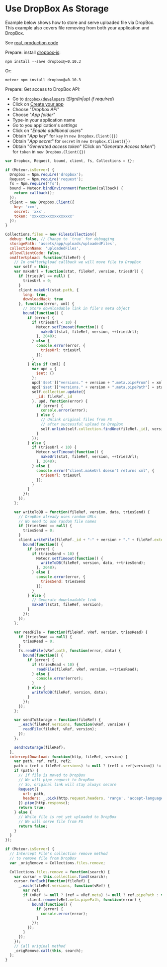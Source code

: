 # Use DropBox As Storage

Example below shows how to store and serve uploaded file via DropBox. This example also covers file removing from both your application and DropBox.

See [real, production code](https://github.com/VeliovGroup/Meteor-Files-Demos/blob/master/demo/imports/server/files.collection.js#L186)

Prepare: install [dropbox-js](https://github.com/dropbox/dropbox-js):

```shell
npm install --save dropbox@=0.10.3
```

Or:

```shell
meteor npm install dropbox@=0.10.3
```

Prepare: Get access to DropBox API:

- Go to [`dropbox/developers`](https://www.dropbox.com/developers) (*Sign(in|up) if required*)
- Click on [Create your app](https://www.dropbox.com/developers/apps/create)
- Choose "*Dropbox API*"
- Choose "*App folder*"
- Type-in your application name
- Go to you application's *settings*
- Click on "*Enable additional users*"
- Obtain "*App key*" for `key` in `new Dropbox.Client({})`
- Obtain "*App secret*" for `secret` in `new Dropbox.Client({})`
- Obtain "*Generated access token*" (Click on "*Generate Access token*") for `token` in `new Dropbox.Client({})`

```javascript
var Dropbox, Request, bound, client, fs, Collections = {};

if (Meteor.isServer) {
  Dropbox = Npm.require('dropbox');
  Request = Npm.require('request');
  fs = Npm.require('fs');
  bound = Meteor.bindEnvironment(function(callback) {
    return callback();
  });
  client = new Dropbox.Client({
    key: 'xxx',
    secret: 'xxx',
    token: 'xxxxxxxxxxxxxxxxxx'
  });
}

Collections.files = new FilesCollection({
  debug: false, // Change to `true` for debugging
  storagePath: 'assets/app/uploads/uploadedFiles',
  collectionName: 'uploadedFiles',
  allowClientCode: false,
  onAfterUpload: function(fileRef) {
    // In onAfterUpload callback we will move file to DropBox
    var self = this;
    var makeUrl = function(stat, fileRef, version, triesUrl) {
      if (triesUrl == null) {
        triesUrl = 0;
      }
      client.makeUrl(stat.path, {
        long: true,
        downloadHack: true
      }, function(error, xml) {
        // Store downloadable link in file's meta object
        bound(function() {
          if (error) {
            if (triesUrl < 10) {
              Meteor.setTimeout(function() {
                makeUrl(stat, fileRef, version, ++triesUrl);
              }, 2048);
            } else {
              console.error(error, {
                triesUrl: triesUrl
              });
            }
          } else if (xml) {
            var upd = {
              $set: {}
            };
            upd['$set']["versions." + version + ".meta.pipeFrom"] = xml.url;
            upd['$set']["versions." + version + ".meta.pipePath"] = stat.path;
            self.collection.update({
              _id: fileRef._id
            }, upd, function(error) {
              if (error) {
                console.error(error);
              } else {
                // Unlink original files from FS
                // after successful upload to DropBox
                self.unlink(self.collection.findOne(fileRef._id), version);
              }
            });
          } else {
            if (triesUrl < 10) {
              Meteor.setTimeout(function() {
                makeUrl(stat, fileRef, version, ++triesUrl);
              }, 2048);
            } else {
              console.error("client.makeUrl doesn't returns xml", {
                triesUrl: triesUrl
              });
            }
          }
        });
      });
    };

    var writeToDB = function(fileRef, version, data, triesSend) {
      // DropBox already uses random URLs
      // No need to use random file names
      if (triesSend == null) {
        triesSend = 0;
      }
      client.writeFile(fileRef._id + "-" + version + "." + fileRef.extension, data, function(error, stat) {
        bound(function() {
          if (error) {
            if (triesSend < 10) {
              Meteor.setTimeout(function() {
                writeToDB(fileRef, version, data, ++triesSend);
              }, 2048);
            } else {
              console.error(error, {
                triesSend: triesSend
              });
            }
          } else {
            // Generate downloadable link
            makeUrl(stat, fileRef, version);
          }
        });
      });
    };

    var readFile = function(fileRef, vRef, version, triesRead) {
      if (triesRead == null) {
        triesRead = 0;
      }
      fs.readFile(vRef.path, function(error, data) {
        bound(function() {
          if (error) {
            if (triesRead < 10) {
              readFile(fileRef, vRef, version, ++triesRead);
            } else {
              console.error(error);
            }
          } else {
            writeToDB(fileRef, version, data);
          }
        });
      });
    };

    var sendToStorage = function(fileRef) {
      _.each(fileRef.versions, function(vRef, version) {
        readFile(fileRef, vRef, version);
      });
    };

    sendToStorage(fileRef);
  },
  interceptDownload: function(http, fileRef, version) {
    var path, ref, ref1, ref2;
    path = (ref = fileRef.versions) != null ? (ref1 = ref[version]) != null ? (ref2 = ref1.meta) != null ? ref2.pipeFrom : void 0 : void 0 : void 0;
    if (path) {
      // If file is moved to DropBox
      // We will pipe request to DropBox
      // So, original link will stay always secure
      Request({
        url: path,
        headers: _.pick(http.request.headers, 'range', 'accept-language', 'accept', 'cache-control', 'pragma', 'connection', 'upgrade-insecure-requests', 'user-agent')
      }).pipe(http.response);
      return true;
    } else {
      // While file is not yet uploaded to DropBox
      // We will serve file from FS
      return false;
    }
  }
});

if (Meteor.isServer) {
  // Intercept File's collection remove method
  // to remove file from DropBox
  var _origRemove = Collections.files.remove;

  Collections.files.remove = function(search) {
    var cursor = this.collection.find(search);
    cursor.forEach(function(fileRef) {
      _.each(fileRef.versions, function(vRef) {
        var ref;
        if (vRef != null ? (ref = vRef.meta) != null ? ref.pipePath : void 0 : void 0) {
          client.remove(vRef.meta.pipePath, function(error) {
            bound(function() {
              if (error) {
                console.error(error);
              }
            });
          });
        }
      });
    });
    // Call original method
    _origRemove.call(this, search);
  };
}
```
